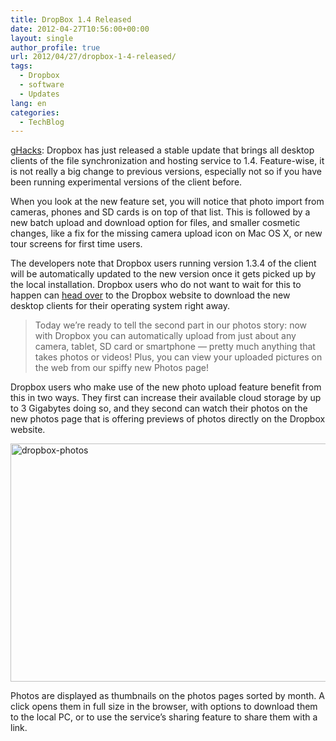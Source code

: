 ```yaml
---
title: DropBox 1.4 Released
date: 2012-04-27T10:56:00+00:00
layout: single
author_profile: true
url: 2012/04/27/dropbox-1-4-released/
tags:
  - Dropbox
  - software
  - Updates
lang: en
categories: 
  - TechBlog
---
```

<a href="http://www.ghacks.net/2012/04/27/dropbox-1-4-released/" target="_blank">gHacks</a>: Dropbox has just released a stable update that brings all desktop clients of the file synchronization and hosting service to 1.4. Feature-wise, it is not really a big change to previous versions, especially not so if you have been running experimental versions of the client before. 

When you look at the new feature set, you will notice that photo import from cameras, phones and SD cards is on top of that list. This is followed by a new batch upload and download option for files, and smaller cosmetic changes, like a fix for the missing camera upload icon on Mac OS X, or new tour screens for first time users. 

The developers note that Dropbox users running version 1.3.4 of the client will be automatically updated to the new version once it gets picked up by the local installation. Dropbox users who do not want to wait for this to happen can [head over](https://www.dropbox.com/install) to the Dropbox website to download the new desktop clients for their operating system right away. 

> Today we’re ready to tell the second part in our photos story: now with Dropbox you can automatically upload from just about any camera, tablet, SD card or smartphone — pretty much anything that takes photos or videos! Plus, you can view your uploaded pictures on the web from our spiffy new Photos page!

Dropbox users who make use of the new photo upload feature benefit from this in two ways. They first can increase their available cloud storage by up to 3 Gigabytes doing so, and they second can watch their photos on the new photos page that is offering previews of photos directly on the Dropbox website. 

[<img title="dropbox-photos" border="0" alt="dropbox-photos" src="http://lh4.ggpht.com/-BogvRolxNE0/T5p0V3FGa8I/AAAAAAAAFvs/_8_10B3Cc4k/dropbox-photos_thumb.jpg?imgmax=800" width="546" height="381" />](http://lh5.ggpht.com/-OrQ_TjJUtgg/T5p0TDAW8MI/AAAAAAAAFvk/vFMxC58CIb4/s1600-h/dropbox-photos%25255B2%25255D.jpg) 

Photos are displayed as thumbnails on the photos pages sorted by month. A click opens them in full size in the browser, with options to download them to the local PC, or to use the service’s sharing feature to share them with a link.